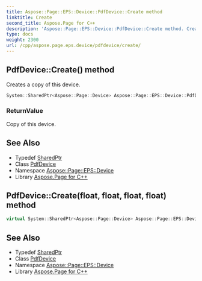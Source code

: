 ```yaml
---
title: Aspose::Page::EPS::Device::PdfDevice::Create method
linktitle: Create
second_title: Aspose.Page for C++
description: 'Aspose::Page::EPS::Device::PdfDevice::Create method. Creates a copy of this device in C++.'
type: docs
weight: 2300
url: /cpp/aspose.page.eps.device/pdfdevice/create/
---
```

## PdfDevice::Create() method


Creates a copy of this device.

```cpp
System::SharedPtr<Aspose::Page::Device> Aspose::Page::EPS::Device::PdfDevice::Create() override
```


### ReturnValue

Copy of this device.

## See Also

* Typedef [SharedPtr](../../../system/sharedptr/)
* Class [PdfDevice](../)
* Namespace [Aspose::Page::EPS::Device](../../)
* Library [Aspose.Page for C++](../../../)
## PdfDevice::Create(float, float, float, float) method




```cpp
virtual System::SharedPtr<Aspose::Page::Device> Aspose::Page::EPS::Device::PdfDevice::Create(float x, float y, float width, float height)
```

## See Also

* Typedef [SharedPtr](../../../system/sharedptr/)
* Class [PdfDevice](../)
* Namespace [Aspose::Page::EPS::Device](../../)
* Library [Aspose.Page for C++](../../../)

